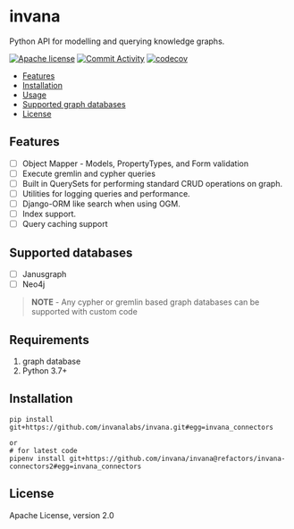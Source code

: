 # invana

Python API for modelling and querying knowledge graphs.

[![Apache license](https://img.shields.io/badge/license-Apache-blue.svg)](https://github.com/invanalabs/invana-py/blob/master/LICENSE)
[![Commit Activity](https://img.shields.io/github/commit-activity/m/invanalabs/invana-py)](https://github.com/invanalabs/invana-py/commits)
[![codecov](https://codecov.io/gh/invanalabs/invana-py/branch/master/graph/badge.svg)](https://codecov.io/gh/invanalabs/invana-py)

- [Features](#features)
- [Installation](#installation)
- [Usage](#usage)
- [Supported graph databases](#supported-graph-databases)
- [License](#license)


## Features

- [ ] Object Mapper - Models, PropertyTypes, and Form validation
- [ ] Execute gremlin and cypher queries
- [ ] Built in QuerySets for performing standard CRUD operations on graph.
- [ ] Utilities for logging queries and performance.
- [ ] Django-ORM like search when using OGM.
- [ ] Index support.
- [ ] Query caching support

## Supported databases

- [ ] Janusgraph
- [ ] Neo4j 

> **NOTE** - Any cypher or gremlin based graph databases can be supported with custom code

## Requirements

1. graph database
2. Python 3.7+

## Installation

```shell
pip install git+https://github.com/invanalabs/invana.git#egg=invana_connectors

or 
# for latest code
pipenv install git+https://github.com/invana/invana@refactors/invana-connectors2#egg=invana_connectors
```
 
## License

Apache License, version 2.0


